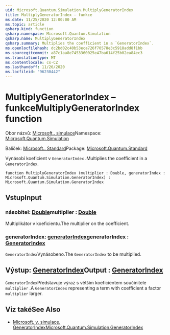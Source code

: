 ```yaml
---
uid: Microsoft.Quantum.Simulation.MultiplyGeneratorIndex
title: MultiplyGeneratorIndex – funkce
ms.date: 11/25/2020 12:00:00 AM
ms.topic: article
qsharp.kind: function
qsharp.namespace: Microsoft.Quantum.Simulation
qsharp.name: MultiplyGeneratorIndex
qsharp.summary: Multiplies the coefficient in a `GeneratorIndex`.
ms.openlocfilehash: dc2bd02c40b53eca726f70578e3c5918add8f1bb
ms.sourcegitcommit: a87c1aa8e7453360025e47ba614f25b02ea84ec3
ms.translationtype: MT
ms.contentlocale: cs-CZ
ms.lasthandoff: 11/26/2020
ms.locfileid: "96230442"
---
```

# <a name="multiplygeneratorindex-function"></a><span data-ttu-id="849f4-102">MultiplyGeneratorIndex – funkce</span><span class="sxs-lookup"><span data-stu-id="849f4-102">MultiplyGeneratorIndex function</span></span>

<span data-ttu-id="849f4-103">Obor názvů: [Microsoft.. simulace](xref:Microsoft.Quantum.Simulation)</span><span class="sxs-lookup"><span data-stu-id="849f4-103">Namespace: [Microsoft.Quantum.Simulation](xref:Microsoft.Quantum.Simulation)</span></span>

<span data-ttu-id="849f4-104">Balíček: [Microsoft.. Standard](https://nuget.org/packages/Microsoft.Quantum.Standard)</span><span class="sxs-lookup"><span data-stu-id="849f4-104">Package: [Microsoft.Quantum.Standard](https://nuget.org/packages/Microsoft.Quantum.Standard)</span></span>


<span data-ttu-id="849f4-105">Vynásobí koeficient v `GeneratorIndex` .</span><span class="sxs-lookup"><span data-stu-id="849f4-105">Multiplies the coefficient in a `GeneratorIndex`.</span></span>

```qsharp
function MultiplyGeneratorIndex (multiplier : Double, generatorIndex : Microsoft.Quantum.Simulation.GeneratorIndex) : Microsoft.Quantum.Simulation.GeneratorIndex
```


## <a name="input"></a><span data-ttu-id="849f4-106">Vstup</span><span class="sxs-lookup"><span data-stu-id="849f4-106">Input</span></span>

### <a name="multiplier--double"></a><span data-ttu-id="849f4-107">násobitel: [Double](xref:microsoft.quantum.lang-ref.double)</span><span class="sxs-lookup"><span data-stu-id="849f4-107">multiplier : [Double](xref:microsoft.quantum.lang-ref.double)</span></span>

<span data-ttu-id="849f4-108">Multiplikátor v koeficientu.</span><span class="sxs-lookup"><span data-stu-id="849f4-108">The multiplier on the coefficient.</span></span>


### <a name="generatorindex--generatorindex"></a><span data-ttu-id="849f4-109">generatorIndex: [generatorIndex](xref:Microsoft.Quantum.Simulation.GeneratorIndex)</span><span class="sxs-lookup"><span data-stu-id="849f4-109">generatorIndex : [GeneratorIndex](xref:Microsoft.Quantum.Simulation.GeneratorIndex)</span></span>

<span data-ttu-id="849f4-110">`GeneratorIndex`Vynásobeno.</span><span class="sxs-lookup"><span data-stu-id="849f4-110">The `GeneratorIndex` to be multiplied.</span></span>



## <a name="output--generatorindex"></a><span data-ttu-id="849f4-111">Výstup: [GeneratorIndex](xref:Microsoft.Quantum.Simulation.GeneratorIndex)</span><span class="sxs-lookup"><span data-stu-id="849f4-111">Output : [GeneratorIndex](xref:Microsoft.Quantum.Simulation.GeneratorIndex)</span></span>

<span data-ttu-id="849f4-112">`GeneratorIndex`Představuje výraz s větším koeficientem součinitele `multiplier` .</span><span class="sxs-lookup"><span data-stu-id="849f4-112">A `GeneratorIndex` representing a term with coefficient a factor `multiplier` larger.</span></span>

## <a name="see-also"></a><span data-ttu-id="849f4-113">Viz také</span><span class="sxs-lookup"><span data-stu-id="849f4-113">See Also</span></span>

- [<span data-ttu-id="849f4-114">Microsoft. v. simulace. GeneratorIndex</span><span class="sxs-lookup"><span data-stu-id="849f4-114">Microsoft.Quantum.Simulation.GeneratorIndex</span></span>](xref:Microsoft.Quantum.Simulation.GeneratorIndex)